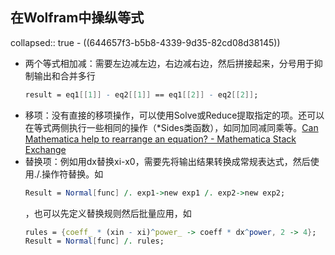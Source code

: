 ## 在Wolfram中操纵等式
collapsed:: true
	- ((644657f3-b5b8-4339-9d35-82cd08d38145))
- 两个等式相加减：需要左边减左边，右边减右边，然后拼接起来，分号用于抑制输出和合并多行
  ```Mathematica
  result = eq1[[1]] - eq2[[1]] == eq1[[2]] - eq2[[2]];
  ```
- 移项：没有直接的移项操作，可以使用Solve或Reduce提取指定的项。还可以在等式两侧执行一些相同的操作（*Sides类函数），如同加同减同乘等。[Can Mathematica help to rearrange an equation? - Mathematica Stack Exchange](https://mathematica.stackexchange.com/questions/9596/can-mathematica-help-to-rearrange-an-equation)
- 替换项：例如用dx替换xi-x0，需要先将输出结果转换成常规表达式，然后使用./.操作符替换。如
  ```Mathematica
  Result = Normal[func] /. exp1->new exp1 /. exp2->new exp2;
  ```
  ，也可以先定义替换规则然后批量应用，如
  ```Mathematica
  rules = {coeff_ * (xin - xi)^power_ -> coeff * dx^power, 2 -> 4};
  Result = Normal[func] /. rules;
  ```